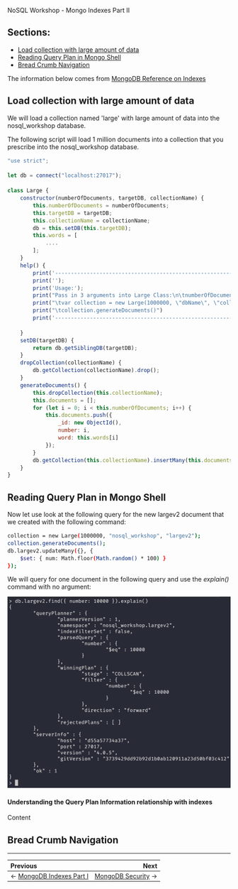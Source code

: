 NoSQL Workshop - Mongo Indexes Part II

## Sections:

* [Load collection with large amount of data](#load-collection-with-large-amount-of-data)
* [Reading Query Plan in Mongo Shell](#reading-query-plan-in-mongo-shell)
* [Bread Crumb Navigation](#bread-crumb-navigation)

The information below comes from [MongoDB Reference on Indexes](https://docs.mongodb.com/manual/indexes/)

## Load collection with large amount of data

We will load a collection named 'large' with large amount of data into the nosql_workshop database.

The following script will load 1 million documents into a collection that you prescribe into the nosql_workshop database.



```js
"use strict";

let db = connect("localhost:27017");

class Large {
    constructor(numberOfDocuments, targetDB, collectionName) {
        this.numberOfDocuments = numberOfDocuments;
        this.targetDB = targetDB;
        this.collectionName = collectionName;
        db = this.setDB(this.targetDB);
        this.words = [
            ....
        ];
    }
    help() {
		print('------------------------------------------------------------------------------------------------');
		print('');
        print('Usage:');
        print("Pass in 3 arguments into Large Class:\n\tnumberOfDocuments should be an integer.\n\ttargetDB is the database name.\n\tcollectionName is the name of the collection to insert documents to.")
        print("\tvar collection = new Large(1000000, \"dbName\", \"collName\"");
        print("\tcollection.generateDocuments()")
		print('------------------------------------------------------------------------------------------------');
		
    }
    setDB(targetDB) {
        return db.getSiblingDB(targetDB);
    }
    dropCollection(collectionName) {
        db.getCollection(collectionName).drop();
    }
    generateDocuments() {
        this.dropCollection(this.collectionName);
        this.documents = [];
		for (let i = 0; i < this.numberOfDocuments; i++) {
            this.documents.push({
                _id: new ObjectId(),
                number: i,
                word: this.words[i]
            });
        }
        db.getCollection(this.collectionName).insertMany(this.documents);
	}
}
```

## Reading Query Plan in Mongo Shell

Now let use look at the following query for the new largev2 document that we created with the following command:

```bash
collection = new Large(1000000, "nosql_workshop", "largev2");
collection.generateDocuments();
db.largev2.updateMany({}, { 
    $set: { num: Math.floor(Math.random() * 100) } 
});
```

We will query for one document in the following query and use the *explain()* command with no argument:

![images/mongodb-explain-no-arg](../images/mongodb-explain-no-arg.png)

#### Understanding the Query Plan Information relationship with indexes

Content

## Bread Crumb Navigation
_________________________

Previous | Next
:------- | ---:
← [MongoDB Indexes Part I](./mongodb_indexes_partI.md) | [MongoDB Security](./mongodb_security.md) →
